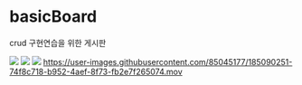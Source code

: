 # basicBoard
crud 구현연습을 위한 게시판

 <img src="https://img.shields.io/badge/spring-6DB33F?style=for-the-badge&logo=spring&logoColor=white"> <img src="https://img.shields.io/badge/java-007396 style=for-the-badge&logo=java&logoColor=white"> <img src="https://img.shields.io/badge/html5-E34F26?style=for-the-badge&logo=html5&logoColor=white">
https://user-images.githubusercontent.com/85045177/185090251-74f8c718-b952-4aef-8f73-fb2e7f265074.mov





